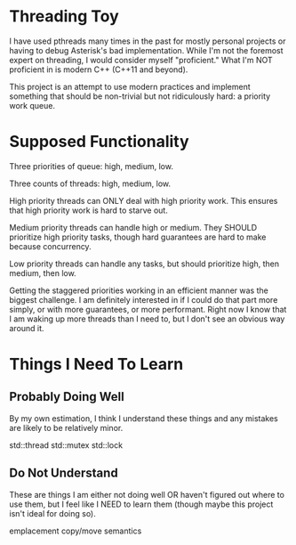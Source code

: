# Threading Toy

I have used pthreads many times in the past for mostly personal projects or
having to debug Asterisk's bad implementation. While I'm not the foremost
expert on threading, I would consider myself "proficient." What I'm NOT
proficient in is modern C++ (C++11 and beyond).

This project is an attempt to use modern practices and implement something that
should be non-trivial but not ridiculously hard: a priority work queue.

# Supposed Functionality

Three priorities of queue: high, medium, low.

Three counts of threads: high, medium, low.

High priority threads can ONLY deal with high priority work. This ensures that
high priority work is hard to starve out.

Medium priority threads can handle high or medium. They SHOULD prioritize high
priority tasks, though hard guarantees are hard to make because concurrency.

Low priority threads can handle any tasks, but should prioritize high, then
medium, then low.

Getting the staggered priorities working in an efficient manner was the biggest
challenge. I am definitely interested in if I could do that part more simply,
or with more guarantees, or more performant. Right now I know that I am waking
up more threads than I need to, but I don't see an obvious way around it.

# Things I Need To Learn

## Probably Doing Well

By my own estimation, I think I understand these things and any mistakes are
likely to be relatively minor.

std::thread
std::mutex
std::lock

## Do Not Understand

These are things I am either not doing well OR haven't figured out where to use
them, but I feel like I NEED to learn them (though maybe this project isn't
ideal for doing so).

emplacement
copy/move semantics
